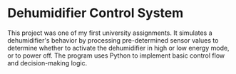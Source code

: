 # Dehumidifier Control System
This project was one of my first university assignments.
It simulates a dehumidifier's behavior by processing pre-determined sensor values to determine 
whether to activate the dehumidifier in high or low energy mode, or to power off.
The program uses Python to implement basic control flow and decision-making logic.
